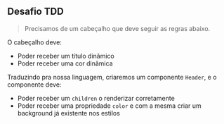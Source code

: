 ## Desafio TDD

> Precisamos de um cabeçalho que deve seguir as regras abaixo.

O cabeçalho deve:

- Poder receber um título dinâmico
- Poder receber uma cor dinâmica

Traduzindo pra nossa linguagem, criaremos um componente `Header`, e o componente deve:

- Poder receber um `children` o renderizar corretamente
- Poder receber uma propriedade `color` e com a mesma criar um background já existente nos estilos